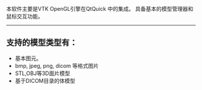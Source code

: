 
本软件主要是VTK OpenGL引擎在QtQuick 中的集成。
具备基本的模型管理器和鼠标交互功能。

------

## 支持的模型类型有：

- 基本图元。
- bmp, jpeg, png, dicom 等格式图片
- STL,OBJ等3D面片模型
- 基于DICOM目录的体模型
